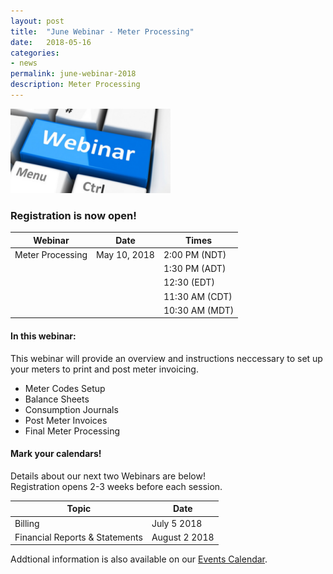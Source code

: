 ```yaml
---
layout: post
title:  "June Webinar - Meter Processing"
date:   2018-05-16
categories:
- news
permalink: june-webinar-2018
description: Meter Processing
---
```


![Webinar](/images/webinar.png "Webinar")


### **Registration is now open!** 

| Webinar | Date | Times |
| ---- | ---- | ---- |
| Meter Processing | May 10, 2018 | 2:00 PM (NDT) |
| | | 1:30 PM (ADT) |
| | | 12:30 (EDT) |
| | | 11:30 AM (CDT) |
| | | 10:30 AM (MDT) |


#### **In this webinar:**  

This webinar will provide an overview and instructions neccessary to set up your meters to print and post meter invoicing.

- Meter Codes Setup
- Balance Sheets
- Consumption Journals
- Post Meter Invoices
- Final Meter Processing


#### **Mark your calendars!**

Details about our next two Webinars are below!  
Registration opens 2-3 weeks before each session.

| Topic | Date |
| ---- | ---- |
| Billing | July 5 2018 |
| Financial Reports & Statements | August 2 2018 |

Addtional information is also available on our [Events Calendar](https://townsuite.com/events).

